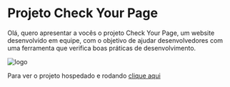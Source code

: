 
# Projeto Check Your Page

Olá, quero apresentar a vocês o projeto Check Your Page, um website desenvolvido em equipe, com o objetivo de ajudar desenvolvedores com uma ferramenta que verifica boas práticas de desenvolvimento.

![logo](https://user-images.githubusercontent.com/100978478/197369488-3802a208-4a4f-4405-b128-267a4142f8fe.jpg)

Para ver o projeto hospedado e rodando [clique aqui](https://marcelo-souto.github.io/projeto-checkyourpage/)